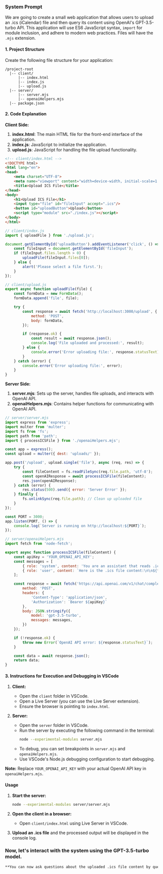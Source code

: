### System Prompt

We are going to create a small web application that allows users to upload an .ics (iCalendar) file and then query its content using OpenAI's GPT-3.5-turbo API. This application will use ES6 JavaScript syntax, `import` for module inclusion, and adhere to modern web practices. Files will have the `.mjs` extension.

#### 1. Project Structure

Create the following file structure for your application:

```
/project-root
  |-- client/
      |-- index.html
      |-- index.js
      |-- upload.js
  |-- server/
      |-- server.mjs
      |-- openaiHelpers.mjs
  |-- package.json
```

#### 2. Code Explanation

**Client Side:**

1. **index.html**: The main HTML file for the front-end interface of the application.
2. **index.js**: JavaScript to initialize the application.
3. **upload.js**: JavaScript for handling the file upload functionality.

```html
<!-- client/index.html -->
<!DOCTYPE html>
<html lang="en">
<head>
    <meta charset="UTF-8">
    <meta name="viewport" content="width=device-width, initial-scale=1.0">
    <title>Upload ICS File</title>
</head>
<body>
    <h1>Upload ICS File</h1>
    <input type="file" id="fileInput" accept=".ics"/>
    <button id="uploadButton">Upload</button>
    <script type="module" src="./index.js"></script>
</body>
</html>
```

```javascript
// client/index.js
import { uploadFile } from './upload.js';

document.getElementById('uploadButton').addEventListener('click', () => {
    const fileInput = document.getElementById('fileInput');
    if (fileInput.files.length > 0) {
        uploadFile(fileInput.files[0]);
    } else {
        alert('Please select a file first.');
    }
});
```

```javascript
// client/upload.js
export async function uploadFile(file) {
    const formData = new FormData();
    formData.append('file', file);

    try {
        const response = await fetch('http://localhost:3000/upload', {
            method: 'POST',
            body: formData,
        });

        if (response.ok) {
            const result = await response.json();
            console.log('File uploaded and processed:', result);
        } else {
            console.error('Error uploading file:', response.statusText);
        }
    } catch (error) {
        console.error('Error uploading file:', error);
    }
}
```

**Server Side:**

1. **server.mjs**: Sets up the server, handles file uploads, and interacts with OpenAI API.
2. **openaiHelpers.mjs**: Contains helper functions for communicating with OpenAI API.

```javascript
// server/server.mjs
import express from 'express';
import multer from 'multer';
import fs from 'fs';
import path from 'path';
import { processICSFile } from './openaiHelpers.mjs';

const app = express();
const upload = multer({ dest: 'uploads/' });

app.post('/upload', upload.single('file'), async (req, res) => {
    try {
        const fileContent = fs.readFileSync(req.file.path, 'utf-8');
        const openAIResponse = await processICSFile(fileContent);
        res.json(openAIResponse);
    } catch (error) {
        res.status(500).send({ error: 'Server Error' });
    } finally {
        fs.unlinkSync(req.file.path); // Clean up uploaded file
    }
});

const PORT = 3000;
app.listen(PORT, () => {
    console.log(`Server is running on http://localhost:${PORT}`);
});
```

```javascript
// server/openaiHelpers.mjs
import fetch from 'node-fetch';

export async function processICSFile(fileContent) {
    const apiKey = 'YOUR_OPENAI_API_KEY';
    const messages = [
        { role: 'system', content: 'You are an assistant that reads .ics file content.' },
        { role: 'user', content: `Here is the .ics file content:\n\n${fileContent}` },
    ];

    const response = await fetch('https://api.openai.com/v1/chat/completions', {
        method: 'POST',
        headers: {
            'Content-Type': 'application/json',
            'Authorization': `Bearer ${apiKey}`
        },
        body: JSON.stringify({
            model: 'gpt-3.5-turbo',
            messages: messages,
        })
    });

    if (!response.ok) {
        throw new Error(`OpenAI API error: ${response.statusText}`);
    }

    const data = await response.json();
    return data;
}
```

#### 3. Instructions for Execution and Debugging in VSCode

1. **Client:**
    - Open the `client` folder in VSCode.
    - Open a Live Server (you can use the Live Server extension).
    - Ensure the browser is pointing to `index.html`.

2. **Server:**
    - Open the `server` folder in VSCode.
    - Run the server by executing the following command in the terminal:
      ```bash
      node --experimental-modules server.mjs
      ```
    - To debug, you can set breakpoints in `server.mjs` and `openaiHelpers.mjs`.
    - Use VSCode's Node.js debugging configuration to start debugging.

**Note:** Replace `YOUR_OPENAI_API_KEY` with your actual OpenAI API key in `openaiHelpers.mjs`.

#### Usage

1. **Start the server:**
    ```bash
    node --experimental-modules server/server.mjs
    ```

2. **Open the client in a browser:**
    - Open `client/index.html` using Live Server in VSCode.

3. **Upload an .ics file** and the processed output will be displayed in the console log.

### Now, let's interact with the system using the GPT-3.5-turbo model.

```markdown
**You can now ask questions about the uploaded .ics file content by querying the OpenAI API. Ensure you have your OpenAI API key ready.**
```